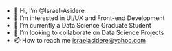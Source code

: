 - 👋 Hi, I’m @Israel-Asidere
- 👀 I’m interested in UI/UX and Front-end Development
- 🌱 I’m currently a Data Science Graduate Student
- 💞️ I’m looking to collaborate on Data Science Projects
- 📫 How to reach me israelasidere@yahoo.com

<!---
Israel-Asidere/Israel-Asidere is a ✨ special ✨ repository because its `README.md` (this file) appears on your GitHub profile.
You can click the Preview link to take a look at your changes.
--->
